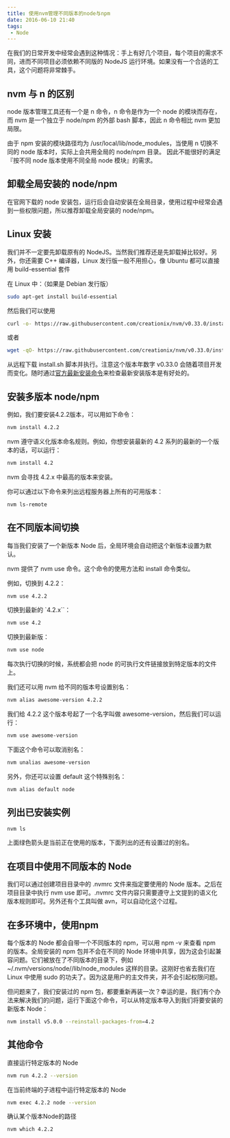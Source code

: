```yaml
---
title: 使用nvm管理不同版本的node与npm
date: 2016-06-10 21:40
tags:
 - Node
---
```


在我们的日常开发中经常会遇到这种情况：手上有好几个项目，每个项目的需求不同，进而不同项目必须依赖不同版的 NodeJS 运行环境。如果没有一个合适的工具，这个问题将非常棘手。

## nvm 与 n 的区别

node 版本管理工具还有一个是 n 命令，n 命令是作为一个 node 的模块而存在，而 nvm 是一个独立于 node/npm 的外部 bash 脚本，因此 n 命令相比 nvm 更加局限。

由于 npm 安装的模块路径均为 /usr/local/lib/node_modules，当使用 n 切换不同的 node 版本时，实际上会共用全局的 node/npm 目录。 因此不能很好的满足『按不同 node 版本使用不同全局 node 模块』的需求。

## 卸载全局安装的 node/npm

在官网下载的 node 安装包，运行后会自动安装在全局目录，使用过程中经常会遇到一些权限问题，所以推荐卸载全局安装的 node/npm。

## Linux 安装

我们并不一定要先卸载原有的 NodeJS。当然我们推荐还是先卸载掉比较好。另外，你还需要 C++ 编译器，Linux 发行版一般不用担心，像 Ubuntu 都可以直接用 build-essential 套件

在 Linux 中：（如果是 Debian 发行版）

```bash
sudo apt-get install build-essential
```
然后我们可以使用

```bash
curl -o- https://raw.githubusercontent.com/creationix/nvm/v0.33.0/install.sh | bash
```

或者

```bash
wget -qO- https://raw.githubusercontent.com/creationix/nvm/v0.33.0/install.sh | bash
```

从远程下载 install.sh 脚本并执行。注意这个版本年数字 v0.33.0 会随着项目开发而变化。随时通过[官方最新安装命令](https://github.com/creationix/nvm#install-script)来检查最新安装版本是有好处的。

## 安装多版本 node/npm

例如，我们要安装4.2.2版本，可以用如下命令：

```bash
nvm install 4.2.2
```
nvm 遵守语义化版本命名规则。例如，你想安装最新的 4.2 系列的最新的一个版本的话，可以运行：
```bash
nvm install 4.2
```
nvm 会寻找 4.2.x 中最高的版本来安装。

你可以通过以下命令来列出远程服务器上所有的可用版本：
```bash
nvm ls-remote
```

## 在不同版本间切换

每当我们安装了一个新版本 Node 后，全局环境会自动把这个新版本设置为默认。

nvm 提供了 nvm use 命令。这个命令的使用方法和 install 命令类似。

例如，切换到 4.2.2：
```bash
nvm use 4.2.2
```
切换到最新的 `4.2.x``：

```bash
nvm use 4.2
```

切换到最新版：
```bash
nvm use node
```

每次执行切换的时候，系统都会把 node 的可执行文件链接放到特定版本的文件上。

我们还可以用 nvm 给不同的版本号设置别名：
```bash
nvm alias awesome-version 4.2.2
```

我们给 4.2.2 这个版本号起了一个名字叫做 awesome-version，然后我们可以运行：

```bash
nvm use awesome-version
```

下面这个命令可以取消别名：

```bash
nvm unalias awesome-version
```
另外，你还可以设置 default 这个特殊别名：

```bash
nvm alias default node
```

## 列出已安装实例

```bash
nvm ls
```

上面绿色箭头是当前正在使用的版本，下面列出的还有设置过的别名。

## 在项目中使用不同版本的 Node

我们可以通过创建项目目录中的 .nvmrc 文件来指定要使用的 Node 版本。之后在项目目录中执行 nvm use 即可。.nvmrc 文件内容只需要遵守上文提到的语义化版本规则即可。另外还有个工具叫做 avn，可以自动化这个过程。

## 在多环境中，使用npm

每个版本的 Node 都会自带一个不同版本的 npm，可以用 npm -v 来查看 npm 的版本。全局安装的 npm 包并不会在不同的 Node 环境中共享，因为这会引起兼容问题。它们被放在了不同版本的目录下，例如 ~/.nvm/versions/node/<version>/lib/node_modules</version> 这样的目录。这刚好也省去我们在 Linux 中使用 sudo 的功夫了。因为这是用户的主文件夹，并不会引起权限问题。

但问题来了，我们安装过的 npm 包，都要重新再装一次？幸运的是，我们有个办法来解决我们的问题，运行下面这个命令，可以从特定版本导入到我们将要安装的新版本 Node：

```bash
nvm install v5.0.0 --reinstall-packages-from=4.2
```

## 其他命令

直接运行特定版本的 Node

```bash
nvm run 4.2.2 --version
```

在当前终端的子进程中运行特定版本的 Node

```bash
nvm exec 4.2.2 node --version
```
确认某个版本Node的路径

```bash
nvm which 4.2.2
```